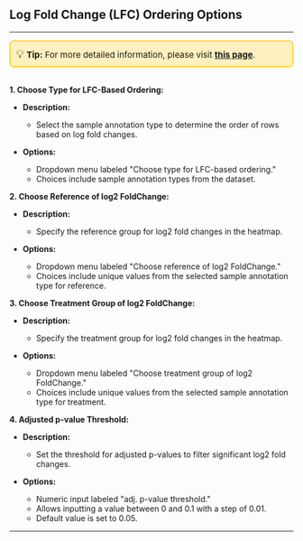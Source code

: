 ## Log Fold Change (LFC) Ordering Options

***
<div style="border: 2px solid #ffcf30; background-color: #fff0bf; padding: 10px; border-radius: 8px; font-size: 15px;">
<span style="font-size: 20px;">💡</span>  <strong>Tip:</strong> For more detailed information, please visit 
<a href="https://icb-dcm.github.io/cOmicsArt/interface-details/07-heatmap.html#conditional-options-for-top-k" target="_blank" style="font-weight: bold;">this page</a>.
</div>
<br>


**1. Choose Type for LFC-Based Ordering:**

- **Description:**
  - Select the sample annotation type to determine the order of rows based on log fold changes.

- **Options:**
  - Dropdown menu labeled "Choose type for LFC-based ordering."
  - Choices include sample annotation types from the dataset.

**2. Choose Reference of log2 FoldChange:**

- **Description:**
  - Specify the reference group for log2 fold changes in the heatmap.

- **Options:**
  - Dropdown menu labeled "Choose reference of log2 FoldChange."
  - Choices include unique values from the selected sample annotation type for reference.

**3. Choose Treatment Group of log2 FoldChange:**

- **Description:**
  - Specify the treatment group for log2 fold changes in the heatmap.

- **Options:**
  - Dropdown menu labeled "Choose treatment group of log2 FoldChange."
  - Choices include unique values from the selected sample annotation type for treatment.

**4. Adjusted p-value Threshold:**

- **Description:**
  - Set the threshold for adjusted p-values to filter significant log2 fold changes.

- **Options:**
  - Numeric input labeled "adj. p-value threshold."
  - Allows inputting a value between 0 and 0.1 with a step of 0.01.
  - Default value is set to 0.05.

***

